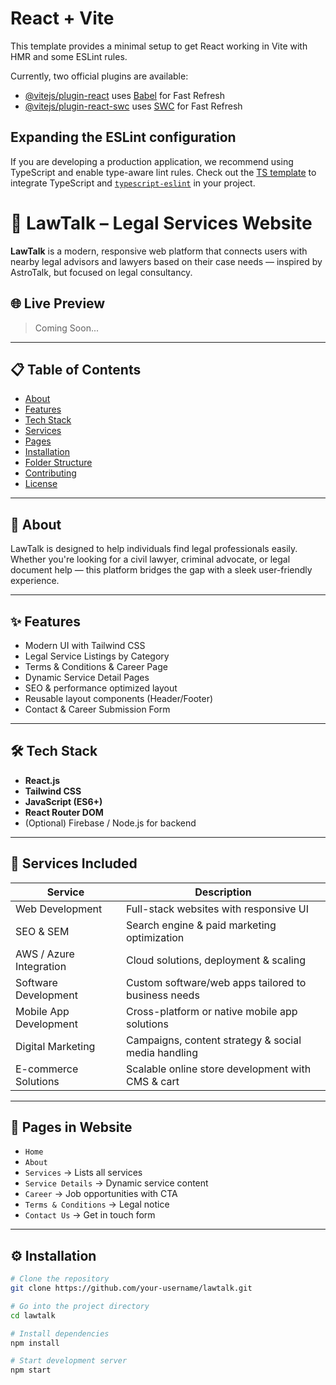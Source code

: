 # React + Vite

This template provides a minimal setup to get React working in Vite with HMR and some ESLint rules.

Currently, two official plugins are available:

- [@vitejs/plugin-react](https://github.com/vitejs/vite-plugin-react/blob/main/packages/plugin-react/README.md) uses [Babel](https://babeljs.io/) for Fast Refresh
- [@vitejs/plugin-react-swc](https://github.com/vitejs/vite-plugin-react-swc) uses [SWC](https://swc.rs/) for Fast Refresh

## Expanding the ESLint configuration

If you are developing a production application, we recommend using TypeScript and enable type-aware lint rules. Check out the [TS template](https://github.com/vitejs/vite/tree/main/packages/create-vite/template-react-ts) to integrate TypeScript and [`typescript-eslint`](https://typescript-eslint.io) in your project.

# 🚀 LawTalk – Legal Services Website

**LawTalk** is a modern, responsive web platform that connects users with nearby legal advisors and lawyers based on their case needs — inspired by AstroTalk, but focused on legal consultancy.

## 🌐 Live Preview
> Coming Soon...

---

## 📋 Table of Contents

- [About](#about)
- [Features](#features)
- [Tech Stack](#tech-stack)
- [Services](#services)
- [Pages](#pages)
- [Installation](#installation)
- [Folder Structure](#folder-structure)
- [Contributing](#contributing)
- [License](#license)

---

## 📖 About

LawTalk is designed to help individuals find legal professionals easily. Whether you're looking for a civil lawyer, criminal advocate, or legal document help — this platform bridges the gap with a sleek user-friendly experience.

---

## ✨ Features

- Modern UI with Tailwind CSS
- Legal Service Listings by Category
- Terms & Conditions & Career Page
- Dynamic Service Detail Pages
- SEO & performance optimized layout
- Reusable layout components (Header/Footer)
- Contact & Career Submission Form

---

## 🛠 Tech Stack

- **React.js**
- **Tailwind CSS**
- **JavaScript (ES6+)**
- **React Router DOM**
- (Optional) Firebase / Node.js for backend

---

## 💼 Services Included

| Service                   | Description                                           |
|---------------------------|-------------------------------------------------------|
| Web Development           | Full-stack websites with responsive UI               |
| SEO & SEM                 | Search engine & paid marketing optimization           |
| AWS / Azure Integration   | Cloud solutions, deployment & scaling                 |
| Software Development      | Custom software/web apps tailored to business needs   |
| Mobile App Development    | Cross-platform or native mobile app solutions         |
| Digital Marketing         | Campaigns, content strategy & social media handling   |
| E-commerce Solutions      | Scalable online store development with CMS & cart     |

---

## 📄 Pages in Website

- `Home`
- `About`
- `Services` → Lists all services
- `Service Details` → Dynamic service content
- `Career` → Job opportunities with CTA
- `Terms & Conditions` → Legal notice
- `Contact Us` → Get in touch form

---

## ⚙️ Installation

```bash
# Clone the repository
git clone https://github.com/your-username/lawtalk.git

# Go into the project directory
cd lawtalk

# Install dependencies
npm install

# Start development server
npm start
